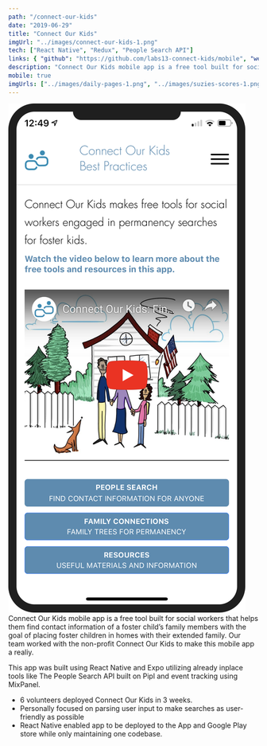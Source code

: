 ```yaml
---
path: "/connect-our-kids"
date: "2019-06-29"
title: "Connect Our Kids"
imgUrl: "../images/connect-our-kids-1.png"
tech: ["React Native", "Redux", "People Search API"]
links: { "github": "https://github.com/labs13-connect-kids/mobile", "website": "https://expo.io/@connectourkids/connectOurKids?release-channel=staging" }
description: "Connect Our Kids mobile app is a free tool built for social workers that helps them find contact information of a foster child’s family members with the goal of placing foster children in homes with their extended family."
mobile: true
imgUrls: ["../images/daily-pages-1.png", "../images/suzies-scores-1.png", "../images/treasure-hunt-1.png"]
---
```


![alt text](../images/connect-our-kids-1.png)
Connect Our Kids mobile app is a free tool built for social workers that helps them find contact information of a foster child’s family members with the goal of placing  foster children in homes with their extended family. Our team worked with the non-profit Connect Our Kids to make this mobile app a realiy.
 
This app was built using React Native and Expo utilizing already inplace tools like The People Search API built on Pipl and event tracking using MixPanel.  

- 6 volunteers deployed Connect Our Kids in 3 weeks.
- Personally focused on parsing user input to make searches as user-friendly as possible
- React Native enabled app to be deployed to the App and Google Play store while only maintaining one codebase. 

